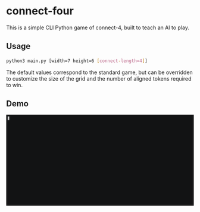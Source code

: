 # connect-four

This is a simple CLI Python game of connect-4, built to teach an AI to play.

## Usage

```sh
python3 main.py [width=7 height=6 [connect-length=4]]
```

The default values correspond to the standard game, but can be overridden to customize the size of the grid and the number of aligned tokens required to win.

## Demo

[![asciicast](docs/demo.gif)](docs/demo.gif)
